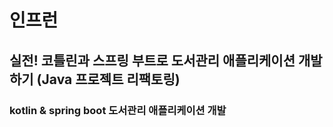 # 인프런

## 실전! 코틀린과 스프링 부트로 도서관리 애플리케이션 개발하기 (Java 프로젝트 리팩토링)

### kotlin & spring boot 도서관리 애플리케이션 개발 
 
